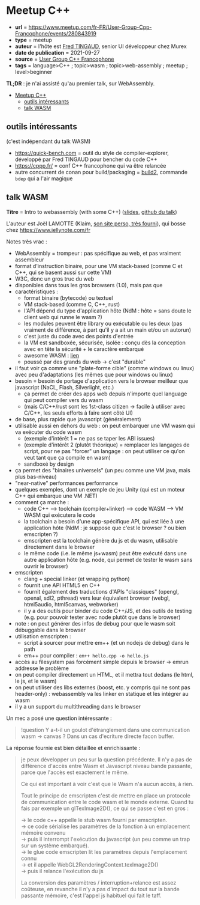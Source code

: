 # Meetup C++

- **url** = https://www.meetup.com/fr-FR/User-Group-Cpp-Francophone/events/280843919
- **type** = meetup
- **auteur** = l'hôte est [Fred TINGAUD](https://github.com/FredTingaud), senior UI développeur chez Murex
- **date de publication** = 2021-09-27
- **source** = [User Group C++ Francophone](https://www.meetup.com/fr-FR/User-Group-Cpp-Francophone)
- **tags** = language>C++ ; topic>wasm ; topic>web-assembly ; meetup ; level>beginner

**TL;DR** : je n'ai assisté qu'au premier talk, sur WebAssembly.

* [Meetup C++](#meetup-c)
   * [outils intéressants](#outils-intéressants)
   * [talk WASM](#talk-wasm)

## outils intéressants

(c'est indépendant du talk WASM)

- https://quick-bench.com = outil du style de compiler-explorer, développé par Fred TINGAUD pour bencher du code C++
- https://cppp.fr/ = conf C++ francophone qui va être relancée
- autre concurrent de conan pour build/packaging = [build2](https://build2.org/), commande `bdep` qui a l'air magique

## talk WASM

**Titre** = Intro to webassembly (with some C++)  ([slides](https://docs.google.com/presentation/d/11yXAErlqfThh2AHiNvxgpyOnVpCuTvbihcvjdDFKJTo/edit#slide=id.p), [github du talk](https://github.com/Klaim/talk-wasm-2021))

L'auteur est Joël LAMOTTE (Klaim, [son site perso, très fourni](https://klaimsden.net/)), qui bosse chez https://www.jellynote.com/fr

Notes très vrac :

- WebAssembly = trompeur : pas spécifique au web, et pas vraiment assembleur
- format d'instruction binaire, pour une VM stack-based (comme C et C++, qui se basent aussi sur cette VM)
- W3C, donc un gros truc du web
- disponibles dans tous les gros browsers (1.0), mais pas que
- caractéristiques :
    - format binaire (bytecode) ou textuel
    - VM stack-based (comme C, C++, rust)
    - l'API dépend du type d'application hôte (NdM : hôte = sans doute le client web qui runne le wasm ?)
    - les modules peuvent être library ou exécutable ou les deux (pas vraiment de différence, à part qu'il y a ait un main et/ou un autorun)
    - c'est juste du code avec des points d'entrée
    - la VM est sandboxée, sécurisée, isolée : conçu dès la conception avec en tête la sécurité + le caractère embarqué
    - awesome WASM : [lien](https://github.com/mbasso/awesome-wasm)
    - poussé par des grands du web -> c'est "durable"
- il faut voir ça comme une "plate-forme cible" (comme windows ou linux) avec peu d'adaptations (les mêmes que pour windows ou linux)
- besoin = besoin de portage d'application vers le browser meilleur que javascript (NaCL, Flash, Silverlight, etc.)
    - ça permet de créer des apps web depuis n'importe quel language qui peut compiler vers du wasm
    - (mais C/C++/rust sont les 1st-class citizen → facile à utiliser avec C/C++, les seuls efforts à faire sont côté UI)
- de base, plus rapide que javascript (généralement)
- utilisable aussi en dehors du web : on peut embarquer une VM wasm qui va exécuter du code wasm
    - (exemple d'intérêt 1 = ne pas se taper les ABI issues)
    - (exemple d'intérêt 2 (plutôt théorique) = remplacer les langages de script, pour ne pas "forcer" un langage : on peut utiliser ce qu'on veut tant que ça compile en wasm)
    - sandboxé by design
- ça permet des "binaires universels" (un peu comme une VM java, mais plus bas-niveau)
- "near-native" performances performance 
- quelques exemples, dont un exemple de jeu Unity (qui est un moteur C++ qui embarque une VM .NET)
- comment ça marche :
    - code C++ --> toolchain (compiler+linker) --> code WASM --> VM WASM qui exécutera le code
    - la toolchain a besoin d'une app-spécifique API, qui est liée à une application hôte (NdM : je suppose que c'est le browser ? ou bien emscripten ?)
    - emscripten est la toolchain génère du js et du wasm, utilisable directement dans le browser
    - le même code (i.e. le même js+wasm) peut être exécuté dans une autre application hôte (e.g. node, qui permet de tester le wasm sans ouvrir le browser)
- emscripten
    - clang + special linker (et wrapping python)
    - fournit une API HTML5 en C++
    - fournit également des traductions d'APIs "classiques" (opengl, openal, sdl2, pthread) vers leur équivalent browser (webgl, html5audio, html5canvas, webworker)
    - il y a des outils pour binder du code C++/JS, et des outils de testing (e.g. pour pouvoir tester avec node plutôt que dans le browser)
- note : on peut générer des infos de debug pour que le wasm soit débuggable dans le browser
- utilisation emscripten :
    - script à sourcer pour mettre em++ (et un nodejs de debug) dans le path
    - em++ pour compiler : `em++ hello.cpp -o hello.js`
- accès au filesystem pas forcément simple depuis le browser -> emrun addresse le problème
- on peut compiler directement un HTML, et il mettra tout dedans (le html, le js, et le wasm)
- on peut utiliser des libs externes (boost, etc. y compris qui ne sont pas header-only) : webassembly va les linker en statique et les intégrer au wasm
- il y a un support du multithreading dans le browser

Un mec a posé une question intéressante :

> !question Y a-t-il un goulot d'étranglement dans une communication wasm -> canvas ? Dans un cas d'ecriture directe facon buffer.

La réponse fournie est bien détaillée et enrichissante :

> je peux développer un peu sur la question précédente. Il n'y a pas de différence d'accès entre Wasm et Javascript niveau bande passante, parce que l'accès est exactement le même.
>
> Ce qui est important à voir c'est que le Wasm n'a aucun accès, à rien.
>
> Tout le principe de emscripten c'est de mettre en place un protocole de communication entre le code wasm et le monde externe. Quand tu fais par exemple un glTexImage2D(), ce qui se passe c'est en gros :
>
>   → le code c++ appelle le stub wasm fourni par emscripten. \
>   → ce code sérialise les paramètres de la fonction à un emplacement mémoire convenu \
>   → puis il interrompt l'exécution du javascript (un peu comme un trap sur un système embarqué). \
>   → le glue code emscripten lit les paramètres depuis l'emplacement connu \
>   → et il appelle WebGL2RenderingContext.texImage2D() \
>   → puis il relance l'exécution du js
>
> La conversion des paramètres / interruption+relance est assez coûteuse, en revanche il n'y a pas d'impact du tout sur la bande passante mémoire, c'est l'appel js habituel qui fait le taff.
